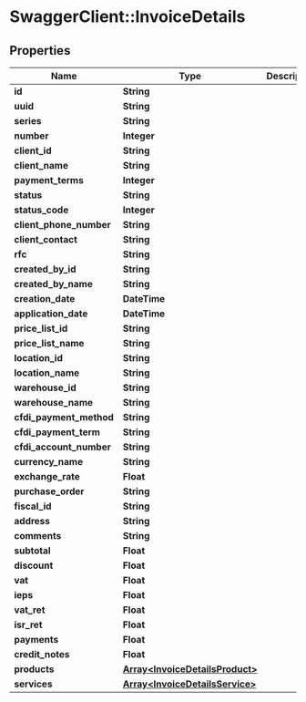 # SwaggerClient::InvoiceDetails

## Properties
Name | Type | Description | Notes
------------ | ------------- | ------------- | -------------
**id** | **String** |  | [optional] 
**uuid** | **String** |  | [optional] 
**series** | **String** |  | [optional] 
**number** | **Integer** |  | [optional] 
**client_id** | **String** |  | [optional] 
**client_name** | **String** |  | [optional] 
**payment_terms** | **Integer** |  | [optional] 
**status** | **String** |  | [optional] 
**status_code** | **Integer** |  | [optional] 
**client_phone_number** | **String** |  | [optional] 
**client_contact** | **String** |  | [optional] 
**rfc** | **String** |  | [optional] 
**created_by_id** | **String** |  | [optional] 
**created_by_name** | **String** |  | [optional] 
**creation_date** | **DateTime** |  | [optional] 
**application_date** | **DateTime** |  | [optional] 
**price_list_id** | **String** |  | [optional] 
**price_list_name** | **String** |  | [optional] 
**location_id** | **String** |  | [optional] 
**location_name** | **String** |  | [optional] 
**warehouse_id** | **String** |  | [optional] 
**warehouse_name** | **String** |  | [optional] 
**cfdi_payment_method** | **String** |  | [optional] 
**cfdi_payment_term** | **String** |  | [optional] 
**cfdi_account_number** | **String** |  | [optional] 
**currency_name** | **String** |  | [optional] 
**exchange_rate** | **Float** |  | [optional] 
**purchase_order** | **String** |  | [optional] 
**fiscal_id** | **String** |  | [optional] 
**address** | **String** |  | [optional] 
**comments** | **String** |  | [optional] 
**subtotal** | **Float** |  | [optional] 
**discount** | **Float** |  | [optional] 
**vat** | **Float** |  | [optional] 
**ieps** | **Float** |  | [optional] 
**vat_ret** | **Float** |  | [optional] 
**isr_ret** | **Float** |  | [optional] 
**payments** | **Float** |  | [optional] 
**credit_notes** | **Float** |  | [optional] 
**products** | [**Array&lt;InvoiceDetailsProduct&gt;**](InvoiceDetailsProduct.md) |  | [optional] 
**services** | [**Array&lt;InvoiceDetailsService&gt;**](InvoiceDetailsService.md) |  | [optional] 


